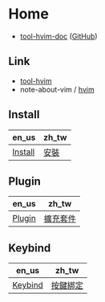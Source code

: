 
# Home

* [tool-hvim-doc](https://samwhelp.github.io/tool-hvim-doc/) ([GitHub](https://github.com/samwhelp/tool-hvim-doc))


## Link

* [tool-hvim](https://github.com/samwhelp/tool-hvim)
* note-about-vim / [hvim](https://samwhelp.github.io/note-about-vim/read/project/hvim.html)


## Install

| en_us | zh_tw |
| --- | --- |
| [Install](https://samwhelp.github.io/tool-hvim-doc/read/en_us/start/install.html) | [安裝](https://samwhelp.github.io/tool-hvim-doc/read/zh_tw/start/install.html) |


## Plugin

| en_us | zh_tw |
| --- | --- |
| [Plugin](https://samwhelp.github.io/tool-hvim-doc/read/en_us/feature/plugin.html) | [擴充套件](https://samwhelp.github.io/tool-hvim-doc/read/zh_tw/feature/plugin.html) |


## Keybind

| en_us | zh_tw |
| --- | --- |
| [Keybind](https://samwhelp.github.io/tool-hvim-doc/read/en_us/feature/keybind.html) | [按鍵綁定](https://samwhelp.github.io/tool-hvim-doc/read/zh_tw/feature/keybind.html) |
